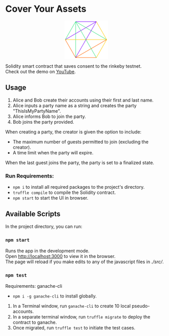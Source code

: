 # Cover Your Assets

<p align="center">
  <img src="public/CYA_Logo.png"
       align="center"
       alt="Cover Your Assets logo"
       height="120" />
</p>

Solidity smart contract that saves consent to the rinkeby testnet.<br>
Check out the demo on [YouTube](https://youtu.be/5w58uCK--1c).

## Usage

 1. Alice and Bob create their accounts using their first and last name.
 1. Alice inputs a party name as a string and creates the party "ThisIsMyPartyName".
 1. Alice informs Bob to join the party.
 1. Bob joins the party provided.

When creating a party, the creator is given the option to include:
 - The maximum number of guests permitted to join (excluding the creator).
 - A time limit when the party will expire.

When the last guest joins the party, the party is set to a finalized state.

### Run Requirements:

 - <code>npm i</code> to install all required packages to the project's directory.
 - <code>truffle compile</code> to compile the Solidity contract.
 - <code>npm start</code> to start the UI in browser.
 
## Available Scripts

In the project directory, you can run:

### `npm start`

Runs the app in the development mode.<br>
Open [http://localhost:3000](http://localhost:3000) to view it in the browser.<br>
The page will reload if you make edits to any of the javascript files in _./src/_.<br>

### `npm test`

Requirements: ganache-cli
 - <code>npm i -g ganache-cli</code> to install globally.

 1. In a Terminal window, run <code>ganache-cli</code> to create 10 local pseudo-accounts.
 1. In a separate terminal window, run <code>truffle migrate</code> to deploy the contract to ganache.
 1. Once migrated, run <code>truffle test</code> to initiate the test cases.<br>
